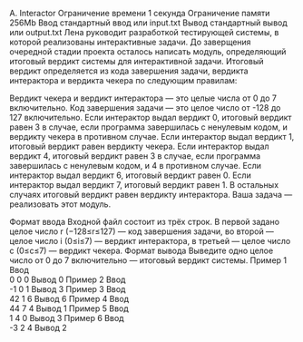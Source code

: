 A. Interactor
Ограничение времени	1 секунда
Ограничение памяти	256Mb
Ввод	стандартный ввод или input.txt
Вывод	стандартный вывод или output.txt
Лена руководит разработкой тестирующей системы, в которой реализованы интерактивные задачи.
До заверщения очередной стадии проекта осталось написать модуль, определяющий итоговый вердикт системы для интерактивной задачи. Итоговый вердикт определяется из кода завершения задачи, вердикта интерактора и вердикта чекера по следующим правилам:

Вердикт чекера и вердикт интерактора — это целые числа от 0 до 7 включительно.
Код завершения задачи — это целое число от -128 до 127 включительно.
Если интерактор выдал вердикт 0, итоговый вердикт равен 3 в случае, если программа завершилась с ненулевым кодом, и вердикту чекера в противном случае.
Если интерактор выдал вердикт 1, итоговый вердикт равен вердикту чекера.
Если интерактор выдал вердикт 4, итоговый вердикт равен 3 в случае, если программа завершилась с ненулевым кодом, и 4 в противном случае.
Если интерактор выдал вердикт 6, итоговый вердикт равен 0.
Если интерактор выдал вердикт 7, итоговый вердикт равен 1.
В остальных случаях итоговый вердикт равен вердикту интерактора.
Ваша задача — реализовать этот модуль.

Формат ввода
Входной файл состоит из трёх строк. В первой задано целое число 
r (−128≤r≤127) — код завершения задачи, во второй — целое число 
i (0≤i≤7) — вердикт интерактора, в третьей — целое число 
c (0≤c≤7) — вердикт чекера.
Формат вывода
Выведите одно целое число от 0 до 7 включительно — итоговый вердикт системы.
Пример 1
Ввод	
0
0
0
Вывод
0
Пример 2
Ввод	
-1
0
1
Вывод
3
Пример 3
Ввод	
42
1
6
Вывод
6
Пример 4
Ввод	
44
7
4
Вывод
1
Пример 5
Ввод	
1
4
0
Вывод
3
Пример 6
Ввод	
-3
2
4
Вывод
2